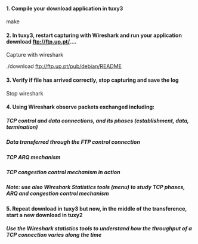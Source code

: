 #### 1. Compile your download application in tuxy3

make

#### 2. In tuxy3, restart capturing with Wireshark and run your application download ftp://ftp.up.pt/.... 

Capture with wireshark

./download ftp://ftp.up.pt/pub/debian/README

#### 3. Verify if file has arrived correctly, stop capturing and save the log

Stop wireshark

#### 4. Using Wireshark observe packets exchanged including:

##### TCP control and data connections, and its phases (establishment, data, termination)

##### Data transferred through the FTP control connection

##### TCP ARQ mechanism

##### TCP congestion control mechanism in action

##### Note: use also Wireshark Statistics tools (menu) to study TCP phases, ARQ and congestion control mechanism

#### 5. Repeat download in tuxy3 but now, in the middle of the transference, start a new download in tuxy2

##### Use the Wireshark statistics tools to understand how the throughput of a TCP connection varies along the time